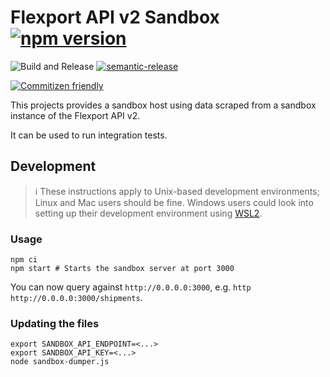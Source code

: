 # Flexport API v2 Sandbox [![npm version](https://img.shields.io/npm/v/@distributeaid/flexport-api-sandbox.svg)](https://www.npmjs.com/package/@distributeaid/flexport-api-sandbox)

![Build and Release](https://github.com/distributeaid/flexport-api-sandbox/workflows/Build%20and%20Release/badge.svg?branch=saga)
[![semantic-release](https://img.shields.io/badge/%20%20%F0%9F%93%A6%F0%9F%9A%80-semantic--release-e10079.svg)](https://github.com/semantic-release/semantic-release)

[![Commitizen friendly](https://img.shields.io/badge/commitizen-friendly-brightgreen.svg)](http://commitizen.github.io/cz-cli/)

This projects provides a sandbox host using data scraped from a sandbox instance
of the Flexport API v2.

It can be used to run integration tests.

## Development

> ℹ️ These instructions apply to Unix-based development environments; Linux and
> Mac users should be fine. Windows users could look into setting up their
> development environment using
> [WSL2](https://docs.microsoft.com/en-us/windows/wsl/wsl2-index).

### Usage

    npm ci
    npm start # Starts the sandbox server at port 3000

You can now query against `http://0.0.0.0:3000`, e.g.
`http http://0.0.0.0:3000/shipments`.

### Updating the files

    export SANDBOX_API_ENDPOINT=<...>
    export SANDBOX_API_KEY=<...>
    node sandbox-dumper.js
